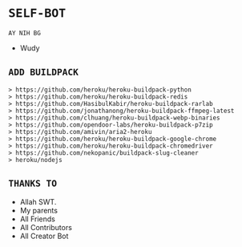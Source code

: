 # ```SELF-BOT```
```AY NIH BG```
- Wudy


## `ADD BUILDPACK`

```
> https://github.com/heroku/heroku-buildpack-python
> https://github.com/heroku/heroku-buildpack-redis
> https://github.com/HasibulKabir/heroku-buildpack-rarlab
> https://github.com/jonathanong/heroku-buildpack-ffmpeg-latest
> https://github.com/clhuang/heroku-buildpack-webp-binaries
> https://github.com/opendoor-labs/heroku-buildpack-p7zip
> https://github.com/amivin/aria2-heroku
> https://github.com/heroku/heroku-buildpack-google-chrome
> https://github.com/heroku/heroku-buildpack-chromedriver
> https://github.com/nekopanic/buildpack-slug-cleaner
> heroku/nodejs
```
## `THANKS TO`

- Allah SWT.
- My parents
- All Friends
- All Contributors
- All Creator Bot
